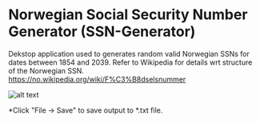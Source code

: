 # Norwegian Social Security Number Generator (SSN-Generator)

Dekstop application used to generates random valid Norwegian SSNs for dates between 1854 and 2039. 
Refer to Wikipedia for details wrt structure of the Norwegian SSN. 
https://no.wikipedia.org/wiki/F%C3%B8dselsnummer


![alt text](https://user-images.githubusercontent.com/44413320/53119464-e01a0180-354f-11e9-8796-b1ba5c9a1aa0.JPG)

*Click "File -> Save" to save output to *.txt file. 
